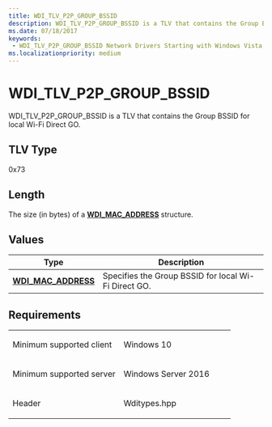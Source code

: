 ```yaml
---
title: WDI_TLV_P2P_GROUP_BSSID
description: WDI_TLV_P2P_GROUP_BSSID is a TLV that contains the Group BSSID for local Wi-Fi Direct GO.
ms.date: 07/18/2017
keywords:
 - WDI_TLV_P2P_GROUP_BSSID Network Drivers Starting with Windows Vista
ms.localizationpriority: medium
---
```


# WDI\_TLV\_P2P\_GROUP\_BSSID


WDI\_TLV\_P2P\_GROUP\_BSSID is a TLV that contains the Group BSSID for local Wi-Fi Direct GO.

## TLV Type


0x73

## Length


The size (in bytes) of a [**WDI\_MAC\_ADDRESS**](/windows-hardware/drivers/ddi/dot11wdi/ns-dot11wdi-_wdi_mac_address) structure.

## Values


| Type                                              | Description                                          |
|---------------------------------------------------|------------------------------------------------------|
| [**WDI\_MAC\_ADDRESS**](/windows-hardware/drivers/ddi/dot11wdi/ns-dot11wdi-_wdi_mac_address) | Specifies the Group BSSID for local Wi-Fi Direct GO. |

 

## Requirements

<table>
<colgroup>
<col width="50%" />
<col width="50%" />
</colgroup>
<tbody>
<tr class="odd">
<td><p>Minimum supported client</p></td>
<td><p>Windows 10</p></td>
</tr>
<tr class="even">
<td><p>Minimum supported server</p></td>
<td><p>Windows Server 2016</p></td>
</tr>
<tr class="odd">
<td><p>Header</p></td>
<td>Wditypes.hpp</td>
</tr>
</tbody>
</table>

 

